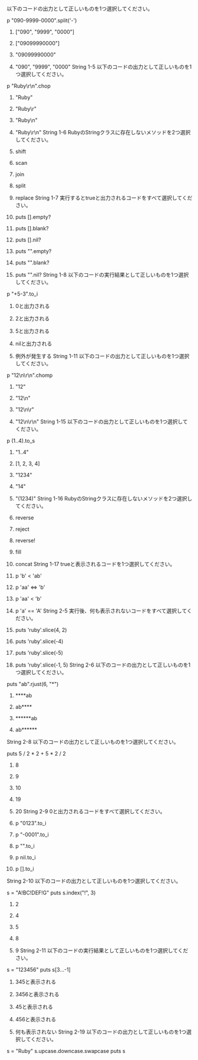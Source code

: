 以下のコードの出力として正しいものを1つ選択してください。

p "090-9999-0000".split('-')
1.   ["090", "9999", "0000"]

2.   ["09099990000"]

3.   "09099990000"

4.   "090", "9999", "0000"
String 1-5
以下のコードの出力として正しいものを1つ選択してください。

p "Ruby\r\n".chop
1.   "Ruby"

2.   "Ruby\r"

3.   "Ruby\n"

4.   "Ruby\r\n"
String 1-6
RubyのStringクラスに存在しないメソッドを2つ選択してください。

1.   shift

2.   scan

3.   join

4.   split

5.   replace
String 1-7
実行するとtrueと出力されるコードをすべて選択してください。

1.   puts [].empty?

2.   puts [].blank?

3.   puts [].nil?

4.   puts "".empty?

5.   puts "".blank?

6.   puts "".nil?
String 1-8
以下のコードの実行結果として正しいものを1つ選択してください。

p "+5-3".to_i
1.   0と出力される

2.   2と出力される

3.   5と出力される

4.   nilと出力される

5.   例外が発生する
String 1-11
以下のコードの出力として正しいものを1つ選択してください。

p "12\n\r\n".chomp
1.   "12"

2.   "12\n"

3.   "12\n\r"

4.   "12\n\r\n"
String 1-15
以下のコードの出力として正しいものを1つ選択してください。

p (1..4).to_s
1.   "1..4"

2.   [1, 2, 3, 4]

3.   "1234"

4.   "14"

5.   "(1234)"
String 1-16
RubyのStringクラスに存在しないメソッドを2つ選択してください。

1.   reverse

2.   reject

3.   reverse!

4.   fill

5.   concat
String 1-17
trueと表示されるコードを1つ選択してください。

1.   p 'b' < 'ab'

2.   p 'aa' <=> 'b'

3.   p 'aa' < 'b'

4.   p 'a' == 'A'
String 2-5
実行後、何も表示されないコードをすべて選択してください。

1.   puts 'ruby'.slice(4, 2)

2.   puts 'ruby'.slice(-4)

3.   puts 'ruby'.slice(-5)

4.   puts 'ruby'.slice(-1, 5)
String 2-6
以下のコードの出力として正しいものを1つ選択してください。

puts "ab".rjust(6, "*")
1.   ****ab

2.   ab****

3.   ******ab

4.   ab******

String 2-8
以下のコードの出力として正しいものを1つ選択してください。

puts 5 / 2 * 2 + 5 * 2 / 2
1.   8

2.   9

3.   10

4.   19

5.   20
String 2-9
0と出力されるコードをすべて選択してください。

1.   p "0123".to_i

2.   p "-0001".to_i

3.   p "".to_i

4.   p nil.to_i

5.   p [].to_i

String 2-10
以下のコードの出力として正しいものを1つ選択してください。

s = "A!BC!DEF!G"
puts s.index("!", 3)
1.   2

2.   4

3.   5

4.   8

5.   9
String 2-11
以下のコードの実行結果として正しいものを1つ選択してください。

s = "123456"
puts s[3...-1]
1.   345と表示される

2.   3456と表示される

3.   45と表示される

4.   456と表示される

5.   何も表示されない
String 2-19
以下のコードの出力として正しいものを1つ選択してください。

s = "Ruby"
s.upcase.downcase.swapcase
puts s
